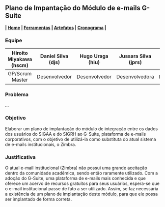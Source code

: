 ## Plano de Impantação do Módulo de e-mails G-Suite

**| [Home](https://github.com/jussararodrigues/4-periodo/tree/master/plano-implantacao-gsuite) | 
[Ferramentas](https://github.com/jussararodrigues/4-periodo/blob/master/plano-implantacao-gsuite/pages/Ferramentas.md) | 
[Artefatos](https://github.com/jussararodrigues/4-periodo/blob/master/plano-implantacao-gsuite/pages/Artefatos.md) | 
[Cronograma](https://github.com/jussararodrigues/4-periodo/blob/master/plano-implantacao-gsuite/pages/Cronograma.md) |**

### Equipe
|Hiroito Miyakawa (hscm)| Daniel Silva (djs) | Hugo Uraga (hiu) | Jussara Silva (jprs) | Myllena Almeida (mrma2) | Myllena Alves (mal4) |
|:-------:|:-------:|:-------:|:-------:|:-------:|:-------:|
| GP/Scrum Master | Desenvolvedor| Desenvolvedor | Desenvolvedora | Desenvolvedora | Desenvolvedora |

### Problema
...

### Objetivo
Elaborar um plano de implantação do módulo de integração entre os dados dos usuários do SIGAA e do SIGRH ao G-Suite, plataforma de e-mails corporativos, com o objetivo de utilizá-la como substituta do atual sistema de e-mails institucionais, o Zimbra.

### Justificativa
O atual e-mail institucional (Zimbra) não possui uma grande aceitação dentro da comunidade acadêmica, sendo então raramente utilizado. Com a adoção do G-Suite, uma plataforma de e-mails mais conhecida e que oferece um acervo de recursos gratuitos para seus usuários, espera-se que o e-mail institucional passe de fato a ser utilizado. Assim, se faz necessária a existência de um plano de implantação deste módulo, para que ele possa ser implantado de forma correta.

